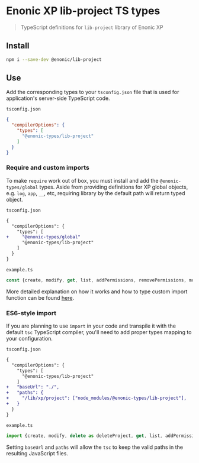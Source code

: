 # Enonic XP lib-project TS types

> TypeScript definitions for `lib-project` library of Enonic XP

## Install

```bash
npm i --save-dev @enonic/lib-project
```

## Use

Add the corresponding types to your `tsconfig.json` file that is used for application's server-side TypeScript code.

`tsconfig.json`

```json
{
  "compilerOptions": {
    "types": [
      "@enonic-types/lib-project"
    ]
  }
}
```

### Require and custom imports

To make `require` work out of box, you must install and add the `@enonic-types/global` types. Aside from providing definitions for XP global
objects, e.g. `log`, `app`, `__`, etc, requiring library by the default path will return typed object.

`tsconfig.json`

```diff
{
  "compilerOptions": {
    "types": [
+     "@enonic-types/global"
      "@enonic-types/lib-project"
    ]
  }
}
```

`example.ts`

```ts
const {create, modify, get, list, addPermissions, removePermissions, modifyReadAccess} = require('/lib/xp/project');
```

More detailed explanation on how it works and how to type custom import function can be
found [here](https://github.com/enonic/xp/tree/master/modules/lib/typescript/README.md).

### ES6-style import

If you are planning to use `import` in your code and transpile it with the default `tsc` TypeScript compiler, you'll need to add proper
types mapping to your configuration.

`tsconfig.json`

```diff
{
  "compilerOptions": {
    "types": [
      "@enonic-types/lib-project"
    ]
+   "baseUrl": "./",
+   "paths": {
+     "/lib/xp/project": ["node_modules/@enonic-types/lib-project"],
+   }
  }
}
```

`example.ts`

```ts
import {create, modify, delete as deleteProject, get, list, addPermissions, removePermissions, modifyReadAccess} from '/lib/xp/project';
```

Setting `baseUrl` and `paths` will allow the `tsc` to keep the valid paths in the resulting JavaScript files.
